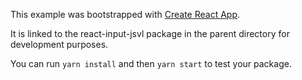 This example was bootstrapped with [Create React App](https://github.com/facebook/create-react-app).

It is linked to the react-input-jsvl package in the parent directory for development purposes.

You can run `yarn install` and then `yarn start` to test your package.
